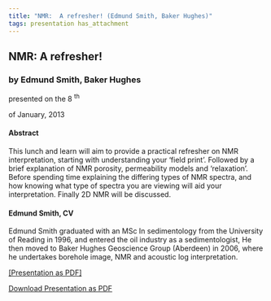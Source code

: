 ```yaml
---
title: "NMR:  A refresher! (Edmund Smith, Baker Hughes)"
tags: presentation has_attachment
---
```



		
<h2>
NMR:  A refresher!
</h2>

 



		
<h3>
by Edmund Smith, Baker Hughes
</h3>

 



 
<p>
presented on the 8
<sup>
th
</sup>

 of January, 2013 
</p>

	 

  
<h4>
Abstract
</h4>



		

		
<p>
This lunch and learn will aim to provide a practical refresher on NMR interpretation, starting with understanding your ‘field print’.  Followed by a brief explanation of NMR porosity, permeability models and ‘relaxation’.  Before spending time explaining the differing types of NMR spectra, and how knowing what type of spectra you are viewing will aid your interpretation. Finally 2D NMR will be discussed.

        
</p>





		
<h4>
Edmund Smith, CV
</h4>





		
<p>
Edmund Smith graduated with an MSc In sedimentology from the University of Reading in 1996, and entered the oil industry as a sedimentologist, He then moved to Baker Hughes Geoscience Group (Aberdeen) in 2006, where he undertakes borehole image, NMR  and acoustic log interpretation.

        
</p>





		       
<a href="/assets/archive/Jan13.pdf">
[Presentation as PDF]
</a>







<a class="button button--primary button--pill" href="/assets/archive/Jan13.pdf">Download Presentation as PDF</a>